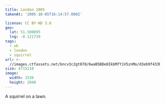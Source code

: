 ```yaml
---
title: London 2005
takenAt: '2005-10-05T16:14:57.000Z'

license: CC BY-ND 3.0
geo:
  lat: 51.500895
  lng: -0.121729
tags:
  - uk
  - london
  - squirrel
url: >-
  //images.ctfassets.net/bncv3c2gt878/6waB5BDeOIkbM7YiV5znMo/d3eb9f433bc15b89e36b5cbf5b7cdf95/london-2005_4325645244_o
size: 4715210
image:
  width: 1536
  height: 2048
---
```


A squirrel on a lawn.
